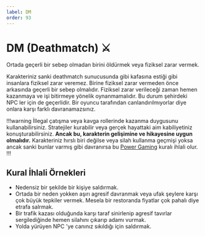 ```yaml
---
label: DM 
order: 93
---
```


# DM (Deathmatch) :crossed_swords:

Ortada geçerli bir sebep olmadan birini öldürmek veya fiziksel zarar vermek.

Karakteriniz sanki deathmatch sunucusunda gibi kafasına estiği gibi insanlara fiziksel zarar veremez. Birine fiziksel zarar vermeden önce arkasında geçerli bir sebep olmalıdır. Fiziksel zarar verileceği zaman hemen kazanmaya ve işi bitirmeye yönelik oynanmamalıdır. Bu durum şehirdeki NPC ler için de geçerlidir. Bir oyuncu tarafından canlandırılmıyorlar diye onlara karşı farklı davranamazsınız.

!!!warning
İllegal çatışma veya kavga rollerinde kazanma duygusunu kullanabilirsiniz. Stratejiler kurabilir veya gerçek hayattaki aim kabiliyetiniz konuşturabilirsiniz. **Ancak bu, karakterin gelişimine ve hikayesine uygun olmalıdır.** Karakteriniz hırslı biri değilse veya silah kullanma geçmişi yoksa ancak sanki bunlar varmış gibi davranırsa bu [Power Gaming](/rules/terminology/power-gaming.md) kuralı ihlali olur.
!!!

## Kural İhlali Örnekleri

- Nedensiz bir şekilde bir kişiye saldırmak.
- Ortada bir neden yokken aşırı agresif davranmak veya ufak şeylere karşı çok büyük tepkiler vermek. Mesela bir restoranda fiyatlar çok pahalı diye etrafa salrmak.
- Bir trafik kazası olduğunda karşı taraf sinirlenip agresif tavırlar sergilediğinde hemen silahını çıkarıp adamı vurmak.
- Yolda yürüyen NPC 'ye canınız sıkıldığı için saldırmak.
